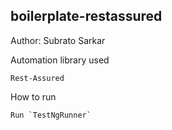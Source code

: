 ## boilerplate-restassured

Author: Subrato Sarkar

Automation library used
```
Rest-Assured
```

How to run
```
Run `TestNgRunner`
```

